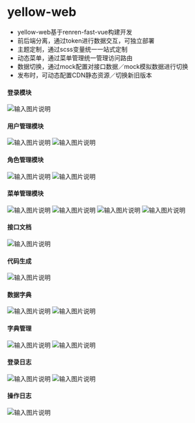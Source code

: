 # yellow-web
- yellow-web基于renren-fast-vue构建开发
- 前后端分离，通过token进行数据交互，可独立部署
- 主题定制，通过scss变量统一一站式定制
- 动态菜单，通过菜单管理统一管理访问路由
- 数据切换，通过mock配置对接口数据／mock模拟数据进行切换
- 发布时，可动态配置CDN静态资源／切换新旧版本

#### 登录模块
![输入图片说明](demo-screenshot/01.png)

#### 用户管理模块
![输入图片说明](demo-screenshot/02.png)
![输入图片说明](demo-screenshot/03.png)

#### 角色管理模块
![输入图片说明](demo-screenshot/04.png)
![输入图片说明](demo-screenshot/05.png)

#### 菜单管理模块
![输入图片说明](demo-screenshot/06.png)
![输入图片说明](demo-screenshot/07.png)
![输入图片说明](demo-screenshot/08.png)
![输入图片说明](demo-screenshot/09.png)

#### 接口文档
![输入图片说明](demo-screenshot/10.png)

#### 代码生成
![输入图片说明](demo-screenshot/11.png)

#### 数据字典
![输入图片说明](demo-screenshot/12.png)
![输入图片说明](demo-screenshot/13.png)

#### 字典管理
![输入图片说明](demo-screenshot/14.png)
![输入图片说明](demo-screenshot/15.png)

#### 登录日志
![输入图片说明](demo-screenshot/16.png)
![输入图片说明](demo-screenshot/17.png)

#### 操作日志
![输入图片说明](demo-screenshot/18.png)
